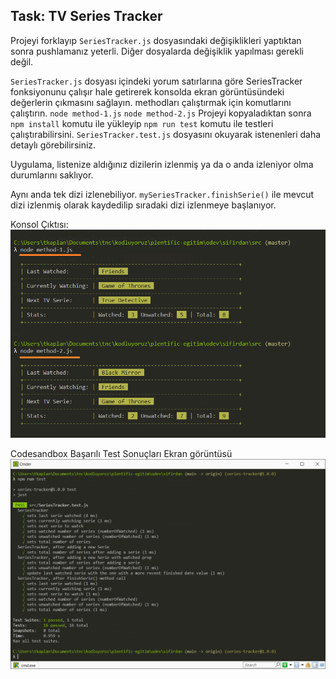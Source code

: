 ## Task: TV Series Tracker

Projeyi forklayıp `SeriesTracker.js` dosyasındaki değişiklikleri yaptıktan sonra pushlamanız yeterli. Diğer dosyalarda değişiklik yapılması gerekli değil.

`SeriesTracker.js` dosyası içindeki yorum satırlarına göre SeriesTracker fonksiyonunu çalışır hale getirerek konsolda ekran görüntüsündeki değerlerin çıkmasını sağlayın.
methodları çalıştırmak için komutlarını çalıştırın.
`node method-1.js`
`node method-2.js`
Projeyi kopyaladıktan sonra `npm install` komutu ile yükleyip `npm run test` komutu ile testleri çalıştırabilirsini.
`SeriesTracker.test.js` dosyasını okuyarak istenenleri daha detaylı görebilirsiniz.

Uygulama, listenize aldığınız dizilerin izlenmiş ya da o anda izleniyor olma durumlarını saklıyor.

Aynı anda tek dizi izlenebiliyor. `mySeriesTracker.finishSerie()` ile mevcut dizi izlenmiş olarak kaydedilip sıradaki dizi izlenmeye başlanıyor.

Konsol Çıktısı:
![img](./expected-console-output.png)

Codesandbox Başarılı Test Sonuçları Ekran görüntüsü
![img](./ss-tests-passed.png)
